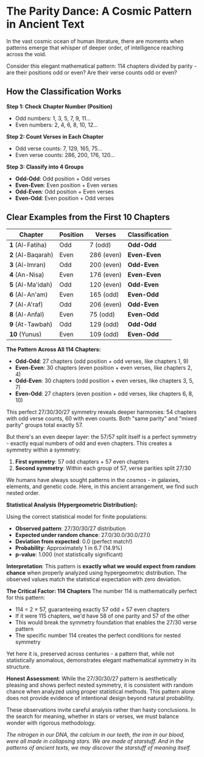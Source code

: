 # The Parity Dance: A Cosmic Pattern in Ancient Text

In the vast cosmic ocean of human literature, there are moments when patterns emerge that whisper of deeper order, of intelligence reaching across the void.

Consider this elegant mathematical pattern: 114 chapters divided by parity - are their positions odd or even? Are their verse counts odd or even?

## How the Classification Works

**Step 1: Check Chapter Number (Position)**

- Odd numbers: 1, 3, 5, 7, 9, 11...
- Even numbers: 2, 4, 6, 8, 10, 12...

**Step 2: Count Verses in Each Chapter**

- Odd verse counts: 7, 129, 165, 75...
- Even verse counts: 286, 200, 176, 120...

**Step 3: Classify into 4 Groups**

- **Odd-Odd**: Odd position + Odd verses
- **Even-Even**: Even position + Even verses
- **Odd-Even**: Odd position + Even verses
- **Even-Odd**: Even position + Odd verses

## Clear Examples from the First 10 Chapters

| Chapter            | Position | Verses     | Classification |
| ------------------ | -------- | ---------- | -------------- |
| **1** (Al-Fatiha)  | Odd      | 7 (odd)    | **Odd-Odd**    |
| **2** (Al-Baqarah) | Even     | 286 (even) | **Even-Even**  |
| **3** (Al-Imran)   | Odd      | 200 (even) | **Odd-Even**   |
| **4** (An-Nisa)    | Even     | 176 (even) | **Even-Even**  |
| **5** (Al-Ma'idah) | Odd      | 120 (even) | **Odd-Even**   |
| **6** (Al-An'am)   | Even     | 165 (odd)  | **Even-Odd**   |
| **7** (Al-A'raf)   | Odd      | 206 (even) | **Odd-Even**   |
| **8** (Al-Anfal)   | Even     | 75 (odd)   | **Even-Odd**   |
| **9** (At-Tawbah)  | Odd      | 129 (odd)  | **Odd-Odd**    |
| **10** (Yunus)     | Even     | 109 (odd)  | **Even-Odd**   |

**The Pattern Across All 114 Chapters:**

- **Odd-Odd**: 27 chapters (odd position + odd verses, like chapters 1, 9)
- **Even-Even**: 30 chapters (even position + even verses, like chapters 2, 4)
- **Odd-Even**: 30 chapters (odd position + even verses, like chapters 3, 5, 7)
- **Even-Odd**: 27 chapters (even position + odd verses, like chapters 6, 8, 10)

This perfect 27/30/30/27 symmetry reveals deeper harmonies: 54 chapters with odd verse counts, 60 with even counts. Both "same parity" and "mixed parity" groups total exactly 57.

But there's an even deeper layer: the 57/57 split itself is a perfect symmetry - exactly equal numbers of odd and even chapters. This creates a symmetry within a symmetry:

1. **First symmetry**: 57 odd chapters + 57 even chapters
2. **Second symmetry**: Within each group of 57, verse parities split 27/30

We humans have always sought patterns in the cosmos - in galaxies, elements, and genetic code. Here, in this ancient arrangement, we find such nested order.

**Statistical Analysis (Hypergeometric Distribution):**

Using the correct statistical model for finite populations:

- **Observed pattern**: 27/30/30/27 distribution
- **Expected under random chance**: 27.0/30.0/30.0/27.0
- **Deviation from expected**: 0.0 (perfect match!)
- **Probability**: Approximately 1 in 6.7 (14.9%)
- **p-value**: 1.000 (not statistically significant)

**Interpretation**: This pattern is **exactly what we would expect from random chance** when properly analyzed using hypergeometric distribution. The observed values match the statistical expectation with zero deviation.

**The Critical Factor: 114 Chapters**
The number 114 is mathematically perfect for this pattern:

- 114 = 2 × 57, guaranteeing exactly 57 odd + 57 even chapters
- If it were 115 chapters, we'd have 58 of one parity and 57 of the other
- This would break the symmetry foundation that enables the 27/30 verse pattern
- The specific number 114 creates the perfect conditions for nested symmetry

Yet here it is, preserved across centuries - a pattern that, while not statistically anomalous, demonstrates elegant mathematical symmetry in its structure.

**Honest Assessment**: While the 27/30/30/27 pattern is aesthetically pleasing and shows perfect nested symmetry, it is consistent with random chance when analyzed using proper statistical methods. This pattern alone does not provide evidence of intentional design beyond natural probability.

These observations invite careful analysis rather than hasty conclusions. In the search for meaning, whether in stars or verses, we must balance wonder with rigorous methodology.

_The nitrogen in our DNA, the calcium in our teeth, the iron in our blood, were all made in collapsing stars. We are made of starstuff. And in the patterns of ancient texts, we may discover the starstuff of meaning itself._
